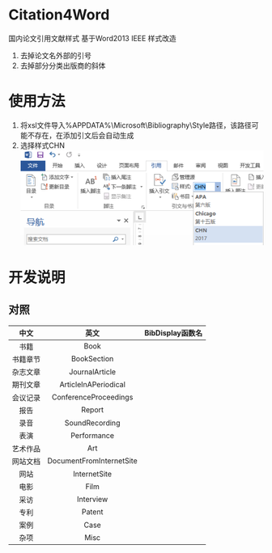 # Citation4Word
国内论文引用文献样式
基于Word2013 IEEE 样式改造
1. 去掉论文名外部的引号
2. 去掉部分分类出版商的斜体

# 使用方法
1. 将xsl文件导入%APPDATA%\Microsoft\Bibliography\Style路径，该路径可能不存在，在添加引文后会自动生成
2. 选择样式CHN
![](/usage.png)

# 开发说明
## 对照

|中文|英文|BibDisplay函数名|
|:-:|:-:|:-:|
|书籍 |Book||
|书籍章节 |BookSection||
|杂志文章 |JournalArticle||
|期刊文章 |ArticleInAPeriodical||
|会议记录 |ConferenceProceedings||
|报告 |Report||
|录音 |SoundRecording||
|表演 |Performance||
|艺术作品 |Art||
|网站文档 |DocumentFromInternetSite||
|网站 |InternetSite||
|电影 |Film||
|采访 |Interview||
|专利 |Patent||
|案例 |Case||
|杂项 |Misc||
